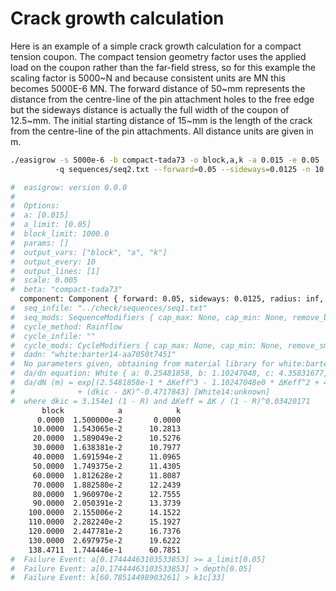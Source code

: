 # Crack growth calculation

Here is an example of a simple crack growth calculation for a
compact tension coupon. The compact tension geometry factor uses the
applied load on the coupon rather than the far-field stress, so for
this example the scaling factor is 5000~N and because consistent units
are MN this becomes 5000E-6 MN. The forward distance of 50~mm
represents the distance from the centre-line of the pin attachment
holes to the free edge but the sideways distance is actually the full
width of the coupon of 12.5~mm. The initial starting distance of 15~mm
is the length of the crack from the centre-line of the pin
attachments. All distance units are given in m.

```bash
./easigrow -s 5000e-6 -b compact-tada73 -o block,a,k -a 0.015 -e 0.05  
          -q sequences/seq2.txt --forward=0.05 --sideways=0.0125 -n 10 

#  easigrow: version 0.0.0
#  
#  Options: 
#  a: [0.015]
#  a_limit: [0.05]
#  block_limit: 1000.0
#  params: []
#  output_vars: ["block", "a", "k"]
#  output_every: 10
#  output_lines: [1]
#  scale: 0.005
#  beta: "compact-tada73"
  component: Component { forward: 0.05, sideways: 0.0125, radius: inf, material: Properties { yield_stress: 450.0, k1c: 33.0, youngs_modulus: 71000.0 } }
#  seq_infile: "../check/sequences/seq1.txt"
#  seq_mods: SequenceModifiers { cap_max: None, cap_min: None, remove_bigger: None, remove_smaller: None, cycles: false, reorder: false, turning_points: false, outfile: None }
#  cycle_method: Rainflow
#  cycle_infile: ""
#  cycle_mods: CycleModifiers { cap_max: None, cap_min: None, remove_smaller: None, remove_bigger: None, remove_region: None, outfile: None }
#  dadn: "white:barter14-aa7050t7451"
#  No parameters given, obtaining from material library for white:barter14-aa7050t7451
#  da/dn equation: White { a: 0.25481858, b: 1.10247048, c: 4.35831677, d: 23.08586582, e: 0.03420171, f: 0.4717843, kic: 31.54, cite: "unknown", units: "m" }
#  da/dN (m) = exp[(2.5481858e-1 * ΔKeff^3 - 1.10247048e0 * ΔKeff^2 + 4.35831677e0 * ΔKeff - 2.308586582e1) 
#              + (dkic - ΔK)^-0.4717843] [White14:unknown]
#  where dkic = 3.154e1 (1 - R) and ΔKeff = ΔK / (1 - R)^0.03420171
       block            a            k 
      0.0000  1.500000e-2       0.0000 
     10.0000  1.543065e-2      10.2813 
     20.0000  1.589049e-2      10.5276 
     30.0000  1.638381e-2      10.7977 
     40.0000  1.691594e-2      11.0965 
     50.0000  1.749375e-2      11.4305 
     60.0000  1.812628e-2      11.8087 
     70.0000  1.882580e-2      12.2439 
     80.0000  1.960970e-2      12.7555 
     90.0000  2.050391e-2      13.3739 
    100.0000  2.155006e-2      14.1522 
    110.0000  2.282240e-2      15.1927 
    120.0000  2.447781e-2      16.7376 
    130.0000  2.697975e-2      19.6222 
    138.4711  1.744446e-1      60.7851 
#  Failure Event: a[0.17444463103533853] >= a_limit[0.05]
#  Failure Event: a[0.17444463103533853] > depth[0.05]
#  Failure Event: k[60.78514498903261] > k1c[33]
```

